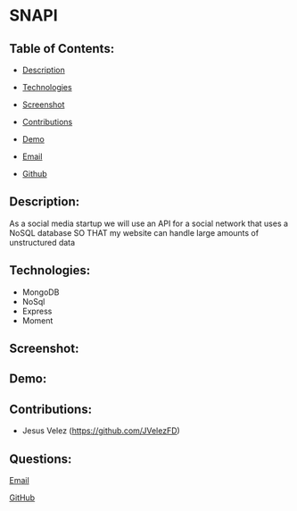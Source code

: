 # SNAPI


  ## Table of Contents:

  * [Description](#Description)

  * [Technologies](#technologies)

  * [Screenshot](#Screenshot)

  * [Contributions](#Contributions)

  * [Demo](#Demo)

  * [Email](#Questions)

  * [Github](#Questions)

  ## Description: 
  As a social media startup we will use an API for a social network that uses a NoSQL database SO THAT my website can handle large amounts of unstructured data

  ## Technologies: 
  * MongoDB
  * NoSql
  * Express
  * Moment  
  
  ## Screenshot: 
  
  

  ## Demo:
  
  

  ## Contributions: 
  * Jesus Velez (https://github.com/JVelezFD)
  

  ## Questions:

  [Email](mailto:jvelez117@gmail.com)

  [GitHub](https://github.com/JVelezFD)

